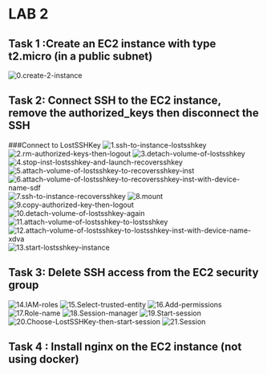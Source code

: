 # LAB 2
## Task 1 :Create an EC2 instance with type t2.micro (in a public subnet)

![0.create-2-instance](https://github.com/thaivinh99/AWS-Vinh-Feb-13th/blob/main/LAB2/0.create-2-instance.png)

## Task 2: Connect SSH to the EC2 instance, remove the authorized_keys then disconnect the SSH
###Connect to LostSSHKey
![1.ssh-to-instance-lostsshkey](https://github.com/thaivinh99/AWS-Vinh-Feb-13th/blob/main/LAB2/1.ssh-to-instance-lostsshkey.png)
![2.rm-authorized-keys-then-logout](https://github.com/thaivinh99/AWS-Vinh-Feb-13th/blob/main/LAB2/2.rm-authorized-keys-then-logout.png)
![3.detach-volume-of-lostsshkey](https://github.com/thaivinh99/AWS-Vinh-Feb-13th/blob/main/LAB2/3.detach-volume-of-lostsshkey.png)
![4.stop-inst-lostsshkey-and-launch-recoversshkey](https://github.com/thaivinh99/AWS-Vinh-Feb-13th/blob/main/LAB2/4.stop-inst-lostsshkey-and-launch-recoversshkey.png)
![5.attach-volume-of-lostsshkey-to-recoversshkey-inst](https://github.com/thaivinh99/AWS-Vinh-Feb-13th/blob/main/LAB2/5.attach-volume-of-lostsshkey-to-recoversshkey-inst.png)
![6.attach-volume-of-lostsshkey-to-recoversshkey-inst-with-device-name-sdf](https://github.com/thaivinh99/AWS-Vinh-Feb-13th/blob/main/LAB2/6.attach-volume-of-lostsshkey-to-recoversshkey-inst-with-device-name-sdf.png)
![7.ssh-to-instance-recoversshkey](https://github.com/thaivinh99/AWS-Vinh-Feb-13th/blob/main/LAB2/7.ssh-to-instance-recoversshkey.png)
![8.mount](https://github.com/thaivinh99/AWS-Vinh-Feb-13th/blob/main/LAB2/8.mount.png)
![9.copy-authorized-key-then-logout](https://github.com/thaivinh99/AWS-Vinh-Feb-13th/blob/main/LAB2/9.copy-authorized-key-then-logout.png)
![10.detach-volume-of-lostsshkey-again](https://github.com/thaivinh99/AWS-Vinh-Feb-13th/blob/main/LAB2/10.detach-volume-of-lostsshkey-again.png)
![11.attach-volume-of-lostsshkey-to-lostsshkey](https://github.com/thaivinh99/AWS-Vinh-Feb-13th/blob/main/LAB2/11.attach-volume-of-lostsshkey-to-lostsshkey.png)
![12.attach-volume-of-lostsshkey-to-lostsshkey-inst-with-device-name-xdva](https://github.com/thaivinh99/AWS-Vinh-Feb-13th/blob/main/LAB2/12.attach-volume-of-lostsshkey-to-lostsshkey-inst-with-device-name-xdva.png)
![13.start-lostsshkey-instance](https://github.com/thaivinh99/AWS-Vinh-Feb-13th/blob/main/LAB2/13.start-lostsshkey-instance.png)

## Task 3: Delete SSH access from the EC2 security group

![14.IAM-roles](https://github.com/thaivinh99/AWS-Vinh-Feb-13th/blob/main/LAB2/14.IAM-roles.png)
![15.Select-trusted-entity](https://github.com/thaivinh99/AWS-Vinh-Feb-13th/blob/main/LAB2/15.Select-trusted-entity.png)
![16.Add-permissions](https://github.com/thaivinh99/AWS-Vinh-Feb-13th/blob/main/LAB2/16.Add-permissions.png)
![17.Role-name](https://github.com/thaivinh99/AWS-Vinh-Feb-13th/blob/main/LAB2/17.Role-name.png)
![18.Session-manager](https://github.com/thaivinh99/AWS-Vinh-Feb-13th/blob/main/LAB2/18.Session-manager.png)
![19.Start-session](https://github.com/thaivinh99/AWS-Vinh-Feb-13th/blob/main/LAB2/19.Start-session.png)
![20.Choose-LostSSHKey-then-start-session](https://github.com/thaivinh99/AWS-Vinh-Feb-13th/blob/main/LAB2/20.Choose-LostSSHKey-then-start-session.png)
![21.Session](https://github.com/thaivinh99/AWS-Vinh-Feb-13th/blob/main/LAB2/21.Session.png)

## Task 4 : Install nginx on the EC2 instance (not using docker)

![]()
![]()
![]()
![]()
![]()

